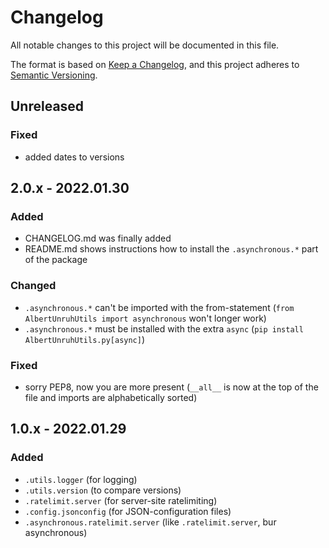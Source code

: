 # Changelog
All notable changes to this project will be documented in this file.

The format is based on [Keep a Changelog](https://keepachangelog.com/en/1.0.0/),
and this project adheres to [Semantic Versioning](https://semver.org/spec/v2.0.0.html).


## Unreleased
### Fixed
- added dates to versions

## 2.0.x - 2022.01.30
### Added
- CHANGELOG.md was finally added
- README.md shows instructions how to install the `.asynchronous.*` part of the package

### Changed
- `.asynchronous.*` can't be imported with the from-statement (`from AlbertUnruhUtils import asynchronous` won't longer work)
- `.asynchronous.*` must be installed with the extra `async` (`pip install AlbertUnruhUtils.py[async]`)

### Fixed
- sorry PEP8, now you are more present (`__all__` is now at the top of the file and imports are alphabetically sorted)

## 1.0.x - 2022.01.29
### Added
- `.utils.logger` (for logging)
- `.utils.version` (to compare versions)
- `.ratelimit.server` (for server-site ratelimiting)
- `.config.jsonconfig` (for JSON-configuration files)
- `.asynchronous.ratelimit.server` (like `.ratelimit.server`, bur asynchronous)
